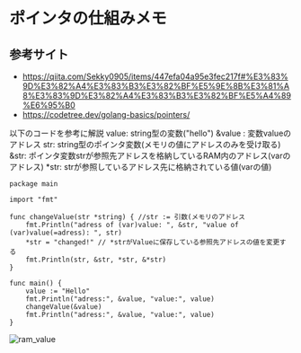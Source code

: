 # ポインタの仕組みメモ
## 参考サイト
- https://qiita.com/Sekky0905/items/447efa04a95e3fec217f#%E3%83%9D%E3%82%A4%E3%83%B3%E3%82%BF%E5%9E%8B%E3%81%A8%E3%83%9D%E3%82%A4%E3%83%B3%E3%82%BF%E5%A4%89%E6%95%B0
- https://codetree.dev/golang-basics/pointers/

以下のコードを参考に解説
value: string型の変数("hello")
&value : 変数valueのアドレス
str: string型のポインタ変数(メモリの値にアドレスのみを受け取る)
&str: ポインタ変数strが参照先アドレスを格納しているRAM内のアドレス(varのアドレス)
*str: strが参照しているアドレス先に格納されている値(varの値)

```
package main

import "fmt"

func changeValue(str *string) { //str := 引数(メモリのアドレス
	fmt.Println("adress of (var)value: ", &str, "value of (var)value(=adress): ", str)
	*str = "changed!" // *strがValueに保存している参照先アドレスの値を変更する
	fmt.Println(str, &str, *str, &*str)
}

func main() {
	value := "Hello"
	fmt.Println("adress:", &value, "value:", value)
	changeValue(&value)
	fmt.Println("adress:", &value, "value:", value)
}

```

![ram_value](https://user-images.githubusercontent.com/54907440/104816132-63d3ea00-585c-11eb-825e-1d01d5f35a4f.png)
